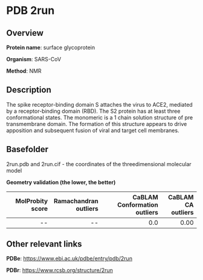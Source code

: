 # PDB 2run

## Overview

**Protein name**: surface glycoprotein

**Organism**: SARS-CoV

**Method**: NMR

## Description

The spike receptor-binding domain S attaches the virus to ACE2, mediated by a receptor-binding domain (RBD). The S2 protein has at least three conformational states. The monomeric is a 1 chain solution structure of pre transmembrane domain. The formation of this structure appears to drive apposition and subsequent fusion of viral and target cell membranes.

## Basefolder

2run.pdb and 2run.cif - the coordinates of the threedimensional molecular model




**Geometry validation (the lower, the better)**

|   |**MolProbity<br>score**| **Ramachandran<br>outliers** | **CaBLAM<br>Conformation outliers** | **CaBLAM<br>CA outliers** |
|---|-------------:|----------------:|----------------:|----------------:|
||--|--|0.0|0.00|


## Other relevant links 
**PDBe**:  https://www.ebi.ac.uk/pdbe/entry/pdb/2run
 
**PDBr**: https://www.rcsb.org/structure/2run 

